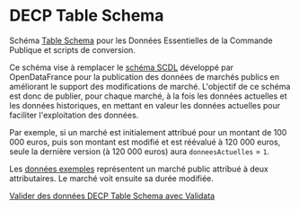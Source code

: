# DECP Table Schema

Schéma [Table Schema](https://specs.frictionlessdata.io/table-schema/) pour les Données Essentielles de la Commande Publique et scripts de conversion.

Ce schéma vise à remplacer le [schéma SCDL](https://scdl.opendatafrance.net/docs/schemas/marches-publics.html) développé par OpenDataFrance pour la publication des données de marchés publics en améliorant le support des modifications de marché. L'objectif de ce schéma est donc de publier, pour chaque marché, à la fois les données actuelles et les données historiques, en mettant en valeur les données actuelles pour faciliter l'exploitation des données.

Par exemple, si un marché est initialement attribué pour un montant de 100 000 euros, puis son montant est modifié et est réévalué à 120 000 euros, seule la dernière version (à 120 000 euros) aura `donneesActuelles` = `1`.

Les [données exemples](https://github.com/ColinMaudry/decp-table-schema/tree/main/exemples) représentent un marché public attribué à deux attributaires. Le marché voit ensuite sa durée modifiée.

[Valider des données DECP Table Schema avec Validata](https://go.validata.fr/table-schema?schema_url=https%3A%2F%2Fgithub.com%2FColinMaudry%2Fdecp-table-schema%2Fraw%2Fmain%2Fschema.json)
